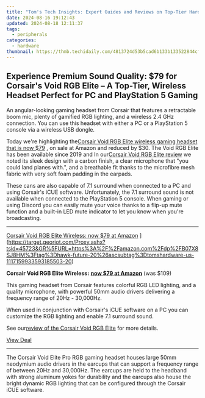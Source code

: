 ```yaml
---
title: "Tom's Tech Insights: Expert Guides and Reviews on Top-Tier Hardware"
date: 2024-08-16 19:12:43
updated: 2024-08-18 12:11:37
tags:
  - peripherals
categories:
  - hardware
thumbnail: https://thmb.techidaily.com/4813724d53b5cad6b133b133522844cf1838d9743eb384dd583504939bc1aed2.jpg
---
```


## Experience Premium Sound Quality: $79 for Corsair's Void RGB Elite – A Top-Tier, Wireless Headset Perfect for PC and PlayStation 5 Gaming

An angular-looking gaming headset from Corsair that features a retractable boom mic, plenty of gamified RGB lighting, and a wireless 2.4 GHz connection. You can use this headset with either a PC or a PlayStation 5 console via a wireless USB dongle.

 Today we're highlighting the[Corsair Void RGB Elite wireless gaming headset that is now $79](https://target.georiot.com/Proxy.ashx?tsid=45723&GR%5FURL=https%3A%2F%2Famazon.com%2Fdp%2FB07X8SJ8HM%3Ftag%3Dhawk-future-20%26ascsubtag%3Dtomshardware-us-2246000843399652800-20) , on sale at Amazon and reduced by $30\. The Void RGB Elite has been available since 2019 and In our[Corsair Void RGB Elite review](https://tools.techidaily.com) we noted its sleek design with a carbon finish, a clear microphone that "you could land planes with.", and a breathable fit thanks to the microfibre mesh fabric with very soft foam padding in the earpads.

 These cans are also capable of 7.1 surround when connected to a PC and using Corsair's iCUE software. Unfortunately, the 7.1 surround sound is not available when connected to the PlayStation 5 console. When gaming or using Discord you can easily mute your voice thanks to a flip-up mute function and a built-in LED mute indicator to let you know when you're broadcasting.

---

[Corsair Void RGB Elite Wireless: now $79 at Amazon](https://cdn.mos.cms.futurecdn.net/CVsdvfwV5ec5YQAEGvmfoB-200-100.png "Corsair Void RGB Elite Wireless: now $79 at Amazon") ](https://target.georiot.com/Proxy.ashx?tsid=45723&GR%5FURL=https%3A%2F%2Famazon.com%2Fdp%2FB07X8SJ8HM%3Ftag%3Dhawk-future-20%26ascsubtag%3Dtomshardware-us-1117159933593185503-20)

**Corsair Void RGB Elite Wireless:** [**now $79 at Amazon**](https://target.georiot.com/Proxy.ashx?tsid=45723&GR%5FURL=https%3A%2F%2Famazon.com%2Fdp%2FB07X8SJ8HM%3Ftag%3Dhawk-future-20%26ascsubtag%3Dtomshardware-us-8505844913137602924-20) (was $109)  
  
 This gaming headset from Corsair features colorful RGB LED lighting, and a quality microphone, with powerful 50mm audio drivers delivering a frequency range of 20Hz - 30,000Hz.

 When used in conjunction with Corsair's iCUE software on a PC you can customize the RGB lighting and enable 7.1 surround sound.

 See our[review of the Corsair Void RGB Elite](https://tools.techidaily.com) for more details.

[View Deal](https://target.georiot.com/Proxy.ashx?tsid=45723&GR%5FURL=https%3A%2F%2Famazon.com%2Fdp%2FB07X8SJ8HM%3Ftag%3Dhawk-future-20%26ascsubtag%3Dtomshardware-us-1117159933593185503-20)

---

 The Corsair Void Elite Pro RGB gaming headset houses large 50mm neodymium audio drivers in the earcups that can support a frequency range of between 20Hz and 30,000Hz. The earcups are held to the headband with strong aluminum yokes for durability and the earcups also house the bright dynamic RGB lighting that can be configured through the Corsair iCUE software.

<ins class="adsbygoogle"
     style="display:block"
     data-ad-format="autorelaxed"
     data-ad-client="ca-pub-7571918770474297"
     data-ad-slot="1223367746"></ins>



<ins class="adsbygoogle"
     style="display:block"
     data-ad-client="ca-pub-7571918770474297"
     data-ad-slot="8358498916"
     data-ad-format="auto"
     data-full-width-responsive="true"></ins>
